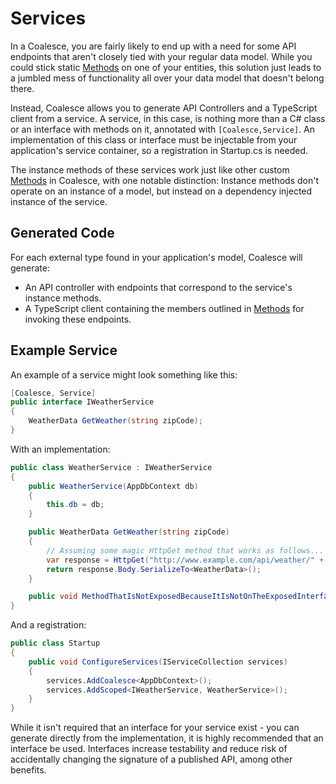 
# Services

In a Coalesce, you are fairly likely to end up with a need for some API endpoints that aren't closely tied with your regular data model. While you could stick static [Methods](/modeling/model-components/methods.md) on one of your entities, this solution just leads to a jumbled mess of functionality all over your data model that doesn't belong there.

Instead, Coalesce allows you to generate API Controllers and a TypeScript client from a service. A service, in this case, is nothing more than a C# class or an interface with methods on it, annotated with `[Coalesce,Service]`. An implementation of this class or interface must be injectable from your application's service container, so a registration in Startup.cs is needed.

The instance methods of these services work just like other custom [Methods](/modeling/model-components/methods.md) in Coalesce, with one notable distinction: Instance methods don't operate on an instance of a model, but instead on a dependency injected instance of the service.

## Generated Code

For each external type found in your application's model, Coalesce will generate:

* An API controller with endpoints that correspond to the service's instance methods.
* A TypeScript client containing the members outlined in [Methods](/modeling/model-components/methods.md) for invoking these endpoints.


## Example Service

An example of a service might look something like this:

``` c#
[Coalesce, Service]
public interface IWeatherService
{
    WeatherData GetWeather(string zipCode);
}
```

With an implementation:

``` c#
public class WeatherService : IWeatherService
{
    public WeatherService(AppDbContext db)
    {
        this.db = db;
    }

    public WeatherData GetWeather(string zipCode)
    {
        // Assuming some magic HttpGet method that works as follows...
        var response = HttpGet("http://www.example.com/api/weather/" + zipCode);
        return response.Body.SerializeTo<WeatherData>();
    }

    public void MethodThatIsNotExposedBecauseItIsNotOnTheExposedInterface() {  }
}
```

And a registration:

``` c#
public class Startup 
{
    public void ConfigureServices(IServiceCollection services)
    {
        services.AddCoalesce<AppDbContext>();
        services.AddScoped<IWeatherService, WeatherService>();
    }
}
```

While it isn't required that an interface for your service exist - you can generate directly from the implementation, it is highly recommended that an interface be used. Interfaces increase testability and reduce risk of accidentally changing the signature of a published API, among other benefits.